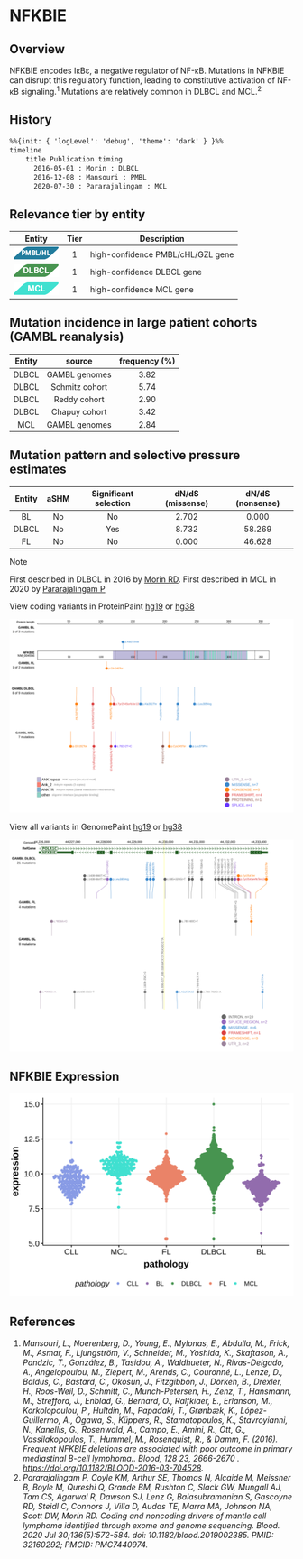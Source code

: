 # NFKBIE
## Overview
NFKBIE encodes IκBε, a negative regulator of NF-κB. Mutations in NFKBIE can disrupt this regulatory function, leading to constitutive activation of NF-κB signaling.<sup>1</sup> Mutations are relatively common in DLBCL and MCL.<sup>2</sup> 
## History

```mermaid
%%{init: { 'logLevel': 'debug', 'theme': 'dark' } }%%
timeline
    title Publication timing
      2016-05-01 : Morin : DLBCL
      2016-12-08 : Mansouri : PMBL
      2020-07-30 : Pararajalingam : MCL
```
## Relevance tier by entity

|Entity|Tier|Description               |
|:------:|:----:|--------------------------|
|![PMBL](images/icons/PMBL_tier1.png)|1|high-confidence PMBL/cHL/GZL gene|
|![DLBCL](images/icons/DLBCL_tier1.png) |1   |high-confidence DLBCL gene|
|![MCL](images/icons/MCL_tier1.png)   |1   |high-confidence MCL gene  |

## Mutation incidence in large patient cohorts (GAMBL reanalysis)

|Entity|source        |frequency (%)|
|:------:|:--------------:|:-------------:|
|DLBCL |GAMBL genomes |3.82         |
|DLBCL |Schmitz cohort|5.74         |
|DLBCL |Reddy cohort  |2.90         |
|DLBCL |Chapuy cohort |3.42         |
|MCL   |GAMBL genomes |2.84         |

## Mutation pattern and selective pressure estimates

|Entity|aSHM|Significant selection|dN/dS (missense)|dN/dS (nonsense)|
|:------:|:----:|:---------------------:|:----------------:|:----------------:|
|BL    |No  |No                   |2.702           | 0.000          |
|DLBCL |No  |Yes                  |8.732           |58.269          |
|FL    |No  |No                   |0.000           |46.628          |


> [!NOTE]
> First described in DLBCL in 2016 by [Morin RD](https://pubmed.ncbi.nlm.nih.gov/26647218). First described in MCL in 2020 by [Pararajalingam P](https://pubmed.ncbi.nlm.nih.gov/32160292)


View coding variants in ProteinPaint [hg19](https://morinlab.github.io/LLMPP/GAMBL/NFKBIE_protein.html)  or [hg38](https://morinlab.github.io/LLMPP/GAMBL/NFKBIE_protein_hg38.html)

![image](images/proteinpaint/NFKBIE_NM_004556.svg)

View all variants in GenomePaint [hg19](https://morinlab.github.io/LLMPP/GAMBL/NFKBIE.html)  or [hg38](https://morinlab.github.io/LLMPP/GAMBL/NFKBIE_hg38.html)

![image](images/proteinpaint/NFKBIE.svg)

## NFKBIE Expression
![image](images/gene_expression/NFKBIE_by_pathology.svg)

## References
1. *Mansouri, L., Noerenberg, D., Young, E., Mylonas, E., Abdulla, M., Frick, M., Asmar, F., Ljungström, V., Schneider, M., Yoshida, K., Skaftason, A., Pandzic, T., González, B., Tasidou, A., Waldhueter, N., Rivas-Delgado, A., Angelopoulou, M., Ziepert, M., Arends, C., Couronné, L., Lenze, D., Baldus, C., Bastard, C., Okosun, J., Fitzgibbon, J., Dörken, B., Drexler, H., Roos-Weil, D., Schmitt, C., Munch-Petersen, H., Zenz, T., Hansmann, M., Strefford, J., Enblad, G., Bernard, O., Ralfkiaer, E., Erlanson, M., Korkolopoulou, P., Hultdin, M., Papadaki, T., Grønbæk, K., López-Guillermo, A., Ogawa, S., Küppers, R., Stamatopoulos, K., Stavroyianni, N., Kanellis, G., Rosenwald, A., Campo, E., Amini, R., Ott, G., Vassilakopoulos, T., Hummel, M., Rosenquist, R., & Damm, F. (2016). Frequent NFKBIE deletions are associated with poor outcome in primary mediastinal B-cell lymphoma.. Blood, 128 23, 2666-2670 . https://doi.org/10.1182/BLOOD-2016-03-704528.*
2. *Pararajalingam P, Coyle KM, Arthur SE, Thomas N, Alcaide M, Meissner B, Boyle M, Qureshi Q, Grande BM, Rushton C, Slack GW, Mungall AJ, Tam CS, Agarwal R, Dawson SJ, Lenz G, Balasubramanian S, Gascoyne RD, Steidl C, Connors J, Villa D, Audas TE, Marra MA, Johnson NA, Scott DW, Morin RD. Coding and noncoding drivers of mantle cell lymphoma identified through exome and genome sequencing. Blood. 2020 Jul 30;136(5):572-584. doi: 10.1182/blood.2019002385. PMID: 32160292; PMCID: PMC7440974.*<!-- ORIGIN: morinGeneticLandscapesRelapsed2016 -->
<!-- DLBCL: morinGeneticLandscapesRelapsed2016 -->
<!-- MCL: pararajalingamCodingNoncodingDrivers2020 -->
<!-- PMBL: mansouriFrequentNFKBIEDeletions2016 -->
